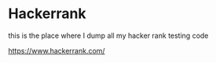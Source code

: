 # Hackerrank

this is the place where I dump all my hacker rank testing code 


https://www.hackerrank.com/

